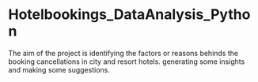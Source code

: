 # Hotelbookings_DataAnalysis_Python
The aim of the project is identifying the factors or reasons behinds the booking cancellations in city and resort hotels. generating some insights and making some suggestions. 
